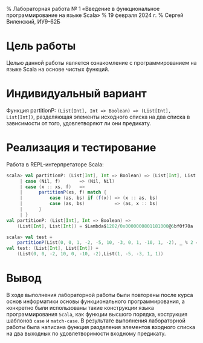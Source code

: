 % Лабораторная работа № 1 «Введение в функциональное
  программирование на языке Scala»
% 19 февраля 2024 г.
% Сергей Виленский, ИУ9-62Б

# Цель работы
Целью данной работы является ознакомление с
программированием на языке Scala на основе
чистых функций.

# Индивидуальный вариант
Функция partitionP:
`(List[Int], Int => Boolean) => (List[Int], List[Int])`,
разделяющая элементы исходного списка на два списка в 
зависимости от того, удовлетворяют ли они предикату.

# Реализация и тестирование

Работа в REPL-интерпретаторе Scala:

```scala
scala> val partitionP: (List[Int], Int => Boolean) => (List[Int], List[Int]) = {
     | case (Nil, f)       => (Nil, Nil)
     | case (x :: xs, f)   =>
     |      partitionP(xs, f) match {
     |          case (as, bs) if (f(x)) => (x :: as, bs)
     |          case (as, bs)           => (as, x :: bs)
     |      }
     | }
val partitionP: (List[Int], Int => Boolean) =>
    (List[Int], List[Int]) = $Lambda$1202/0x0000000801181000@6bf0f70a

scala> val test =
    partitionP(List(0, 0, 1, -2, -5, 10, -3, 0, 1, -10, 1, -2), _ % 2 == 0)
val test: (List[Int], List[Int]) =
    (List(0, 0, -2, 10, 0, -10, -2),List(1, -5, -3, 1, 1))
```

# Вывод
В ходе выполнения лабораторной работы были повторены после курса основ
информатики основы функционального программирования, а конкретно
были использованы такие конструкции языка программирования `Scala`,
как функции высшого порядка, кострукция шаблонов `case` и `match-case`.
В результате выполнения лабораторной работы была написана функция
разделения элементов входного списка на два выходных по удовлетворимости
входному предикату.
